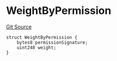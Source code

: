 # WeightByPermission
[Git Source](https://github.com/llama-community/vertex-v1/blob/7bf576cf08dadb8f963daa6af2d69f2e51d05a82/src/utils/Structs.sol)


```solidity
struct WeightByPermission {
    bytes8 permissionSignature;
    uint248 weight;
}
```

